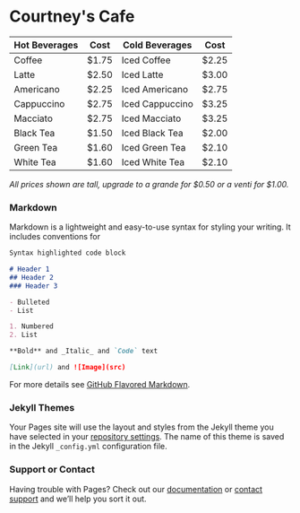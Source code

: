 # Courtney's Cafe

Hot Beverages | Cost | Cold Beverages | Cost
---------|------|----------|-----
Coffee | $1.75 | Iced Coffee | $2.25
Latte | $2.50 | Iced Latte | $3.00
Americano | $2.25 | Iced Americano | $2.75
Cappuccino | $2.75 | Iced Cappuccino | $3.25
Macciato | $2.75 | Iced Macciato | $3.25
Black Tea | $1.50 | Iced Black Tea | $2.00
Green Tea | $1.60 | Iced Green Tea | $2.10
White Tea | $1.60 | Iced White Tea | $2.10

*All prices shown are tall, upgrade to a grande for $0.50 or a venti for $1.00.*

### Markdown

Markdown is a lightweight and easy-to-use syntax for styling your writing. It includes conventions for

```markdown
Syntax highlighted code block

# Header 1
## Header 2
### Header 3

- Bulleted
- List

1. Numbered
2. List

**Bold** and _Italic_ and `Code` text

[Link](url) and ![Image](src)
```

For more details see [GitHub Flavored Markdown](https://guides.github.com/features/mastering-markdown/).

### Jekyll Themes

Your Pages site will use the layout and styles from the Jekyll theme you have selected in your [repository settings](https://github.com/courtneymwilder/courtneymwilder.github.io/settings). The name of this theme is saved in the Jekyll `_config.yml` configuration file.

### Support or Contact

Having trouble with Pages? Check out our [documentation](https://help.github.com/categories/github-pages-basics/) or [contact support](https://github.com/contact) and we’ll help you sort it out.
